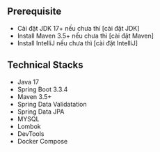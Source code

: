 ## Prerequisite
- Cài đặt JDK 17+ nếu chưa thì [cài đặt JDK]
- Install Maven 3.5+ nếu chưa thì [cài đặt Maven]
- Install IntelliJ nếu chưa thì [cài đặt IntelliJ]

## Technical Stacks
- Java 17
- Spring Boot 3.3.4
- Maven 3.5+
- Spring Data Validatation
- Spring Data JPA
- MYSQL
- Lombok
- DevTools
- Docker Compose
